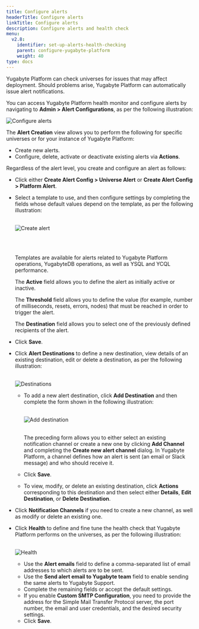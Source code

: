 ```yaml
---
title: Configure alerts
headerTitle: Configure alerts
linkTitle: Configure alerts
description: Configure alerts and health check
menu:
  v2.8:
    identifier: set-up-alerts-health-checking
    parent: configure-yugabyte-platform
    weight: 40
type: docs
---
```


Yugabyte Platform can check universes for issues that may affect deployment. Should problems arise, Yugabyte Platform can automatically issue alert notifications.

You can access Yugabyte Platform health monitor and configure alerts by navigating to **Admin > Alert Configurations**, as per the following illustration:

![Configure alerts](/images/yp/config-alerts1.png)

The **Alert Creation** view allows you to perform the following for specific universes or for your instance of Yugabyte Platform:

- Create new alerts.
- Configure, delete, activate or deactivate existing alerts via **Actions**.

Regardless of the alert level, you create and configure an alert as follows:

- Click either **Create Alert Config > Universe Alert** or **Create Alert Config > Platform Alert**.

- Select a template to use, and then configure settings by completing the fields whose default values depend on the template, as per the following illustration: <br><br>

  ![Create alert](/images/yp/config-alerts2.png)

  <br><br>

  Templates are available for alerts related to Yugabyte Platform operations, YugabyteDB operations, as well as YSQL and YCQL performance.<br>

  The **Active** field allows you to define the alert as initially active or inactive.<br>

  The **Threshold** field allows you to define the value (for example, number of milliseconds, resets, errors, nodes) that must be reached in order to trigger the alert.<br>

  The **Destination** field allows you to select one of the previously defined recipients of the alert.

- Click **Save**.

- Click **Alert Destinations** to define a new destination, view details of an existing destination, edit or delete a destination, as per the following illustration: <br><br>

  ![Destinations](/images/yp/config-alerts3.png)
  - To add a new alert destination, click **Add Destination** and then complete the form shown in the following illustration:<br><br>

    ![Add destination](/images/yp/config-alerts4.png)

    <br>The preceding form allows you to either select an existing notification channel or create a new one by clicking **Add Channel** and completing the **Create new alert channel** dialog. In Yugabyte Platform, a channel defines how an alert is sent (an email or Slack message) and who should receive it.

  - Click **Save**.

  - To view, modify, or delete an existing destination, click **Actions** corresponding to this destination and then select either **Details**, **Edit Destination**, or **Delete Destination**.

- Click **Notification Channels** if you need to create a new channel, as well as modify or delete an existing one.

- Click **Health** to define and fine tune the health check that Yugabyte Platform performs on the universes, as per the following illustration:<br><br>

  ![Health](/images/yp/config-alerts5.png)
  - Use the **Alert emails** field to define a comma-separated list of email addresses to which alerts are to be sent.
  - Use the **Send alert email to Yugabyte team** field to enable sending the same alerts to Yugabyte Support.
  - Complete the remaining fields or accept the default settings.
  - If you enable **Custom SMTP Configuration**, you need to provide the address for the Simple Mail Transfer Protocol server, the port number, the email and user credentials, and the desired security settings.
  - Click **Save**.
